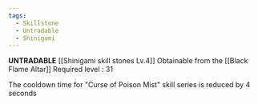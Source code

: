 ```yaml
---
tags:
  - Skillstone
  - Untradable
  - Shinigami
---
```

**UNTRADABLE**
[[Shinigami skill stones Lv.4]]
Obtainable from the [[Black Flame Altar]]
Required level : 31

The cooldown time for "Curse of Poison Mist" skill series is reduced by 4 seconds